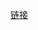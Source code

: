 [链接](https://pkmer.cn/Pkmer-Docs/10-obsidian/obsidian%E4%BD%BF%E7%94%A8%E6%8A%80%E5%B7%A7/zotero-obsidian/zotlit%E5%AE%9E%E7%8E%B0obsidian%E5%92%8Czotero%E8%81%94%E5%8A%A8/)




